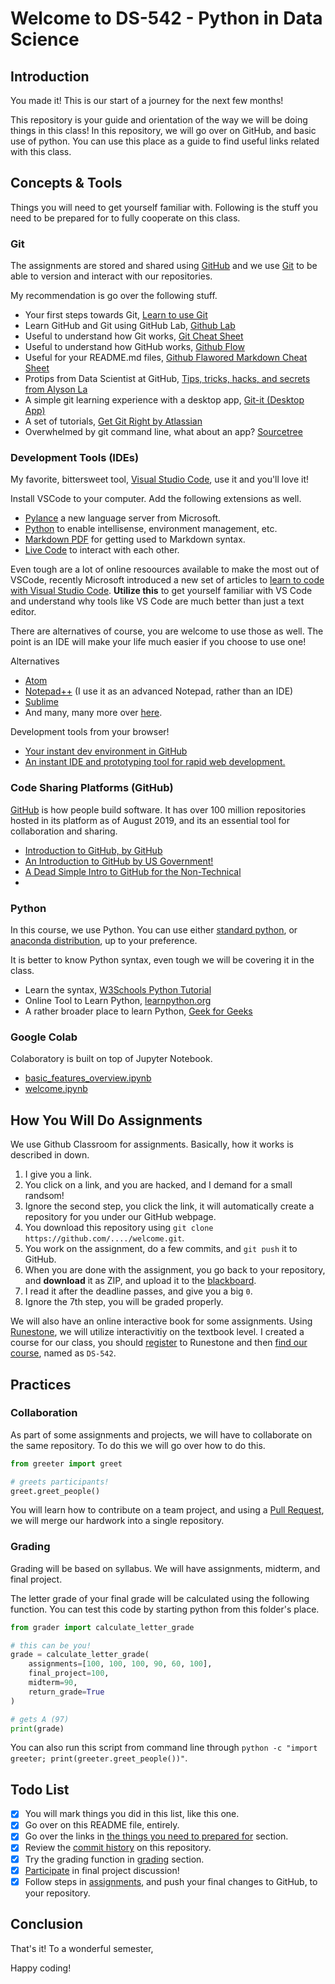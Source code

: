 # Welcome to DS-542 - Python in Data Science

## Introduction

<!-- Introducing the class, basic information on this repository -->

You made it! This is our start of a journey for the next few months!

This repository is your guide and orientation of the way we will be doing things in this class! In this repository, we will go over on GitHub, and basic use of python. You can use this place as a guide to find useful links related with this class.


## Concepts & Tools 

<!-- Concepts needs to be covered before getting into class content -->

Things you will need to get yourself familiar with. Following is the stuff you need to be prepared for to fully cooperate on this class.

### Git

<!-- The version control system -->

The assignments are stored and shared using [GitHub](https://github.com/) and we use [Git](https://git-scm.com/) to be able to version and interact with our repositories.

My recommendation is go over the following stuff.

- Your first steps towards Git, [Learn to use Git](https://guides.github.com/activities/hello-world/)
- Learn GitHub and Git using GitHub Lab, [Github Lab](https://lab.github.com/)
- Useful to understand how Git works, [Git Cheat Sheet](https://education.github.com/git-cheat-sheet-education.pdf)
- Useful to understand how GitHub works, [Github Flow](https://enterprise.github.com/downloads/en/-github-flow-cheatsheet.pdf)
- Useful for your README.md files, [Github Flawored Markdown Cheat Sheet](https://enterprise.github.com/downloads/en/markdown-cheatsheet.pdf)
- Protips from Data Scientist at GitHub, [Tips, tricks, hacks, and secrets from Alyson La](https://github.blog/2020-04-23-github-protips-tips-tricks-hacks-and-secrets-from-alyson-la/)
- A simple git learning experience with a desktop app, [Git-it (Desktop App)](https://github.com/jlord/git-it-electron)
- A set of tutorials, [Get Git Right by Atlassian](https://www.atlassian.com/git)
- Overwhelmed by git command line, what about an app? [Sourcetree](https://www.sourcetreeapp.com/)

### Development Tools (IDEs)

<!-- VSCode and advantages -->

My favorite, bittersweet tool, [Visual Studio Code](https://code.visualstudio.com/), use it and you'll love it!

Install VSCode to your computer. Add the following extensions as well.
  - [Pylance](https://marketplace.visualstudio.com/items?itemName=ms-python.vscode-pylance) a new language server from Microsoft.
  - [Python](https://marketplace.visualstudio.com/items?itemName=ms-python.python) to enable intellisense, environment management, etc.
  - [Markdown PDF](https://marketplace.visualstudio.com/items?itemName=yzane.markdown-pdf) for getting used to Markdown syntax.
  - [Live Code](https://marketplace.visualstudio.com/items?itemName=MS-vsliveshare.vsliveshare) to interact with each other.

Even tough are a lot of online resoources available to make the most out of VSCode, recently Microsoft introduced a new set of articles to [learn to code with Visual Studio Code](https://code.visualstudio.com/learn). **Utilize this** to get yourself familiar with VS Code and understand why tools like VS Code are much better than just a text editor.

There are alternatives of course, you are welcome to use those as well. The point is an IDE will make your life much easier if you choose to use one!

Alternatives

- [Atom](https://atom.io/)
- [Notepad++](https://notepad-plus-plus.org/) (I use it as an advanced Notepad, rather than an IDE) 
- [Sublime](https://www.sublimetext.com/)
- And many, many more over [here](https://www.google.com/search?q=integrated+development+editor).

Development tools from your browser!

- [Your instant dev environment in GitHub](https://github.com/features/codespaces)
- [An instant IDE and prototyping tool for rapid web development.](https://codesandbox.io/)

### Code Sharing Platforms (GitHub)

<!-- GitHub in brief -->

[GitHub](https://github.com/) is how people build software. It has over 100 million repositories hosted in its platform as of August 2019, and its an essential tool for collaboration and sharing.

- [Introduction to GitHub, by GitHub](https://lab.github.com/githubtraining/introduction-to-github)
- [An Introduction to GitHub by US Government!](https://digital.gov/resources/an-introduction-github/)
- [A Dead Simple Intro to GitHub for the Non-Technical](https://medium.com/crowdbotics/a-dead-simple-intro-to-github-for-the-non-technical-f9d56410a856)
- 
### Python

<!-- THe programming language we will be using a lot, a lot. -->

In this course, we use Python. You can use either [standard python](https://www.python.org/), or [anaconda distribution](https://www.anaconda.com/distribution/), up to your preference.

It is better to know Python syntax, even tough we will be covering it in the class.

- Learn the syntax, [W3Schools Python Tutorial](https://www.w3schools.com/python/default.asp)
- Online Tool to Learn Python, [learnpython.org](https://www.learnpython.org/)
- A rather broader place to learn Python, [Geek for Geeks](https://www.geeksforgeeks.org/python-programming-language/)

### Google Colab

Colaboratory is built on top of Jupyter Notebook. 

- [basic_features_overview.ipynb](https://colab.research.google.com/notebooks/basic_features_overview.ipynb)
- [welcome.ipynb](https://colab.research.google.com/notebooks/welcome.ipynb)

## How You Will Do Assignments

We use Github Classroom for assignments. Basically, how it works is described in down.

1. I give you a link.
2. You click on a link, and you are hacked, and I demand for a small randsom!
3. Ignore the second step, you click the link, it will automatically create a repository for you under our GitHub webpage.
4. You download this repository using `git clone https://github.com/..../welcome.git`.
5. You work on the assignment, do a few commits, and `git push` it to GitHub.
6. When you are done with the assignment, you go back to your repository, and **download** it as ZIP, and upload it to the [blackboard](https://saintpeters.blackboard.com/).
7. I read it after the deadline passes, and give you a big `0`.
8. Ignore the 7th step, you will be graded properly.

We will also have an online interactive book for some assignments. Using [Runestone](https://runestone.academy/), we will utilize interactivitiy on the textbook level. I created a course for our class, you should [register](https://runestone.academy/runestone/default/user/register) to Runestone and then [find our course](https://runestone.academy/runestone/default/courses), named as `DS-542`.

## Practices

### Collaboration

<!-- Introducing students with branching, PRs, etc -->

As part of some assignments and projects, we will have to collaborate on the same repository. To do this we will go over how to do this.

``` py
from greeter import greet

# greets participants!
greet.greet_people()
```

You will learn how to contribute on a team project, and using a [Pull Request](https://docs.github.com/en/free-pro-team@latest/github/collaborating-with-issues-and-pull-requests/creating-a-pull-request), we will merge our hardwork into a single repository.

### Grading

<!-- Introductory grading example with python -->

Grading will be based on syllabus. We will have assignments, midterm, and final project.

The letter grade of your final grade will be calculated using the following function. You can test this code by starting python from this folder's place.

``` py
from grader import calculate_letter_grade

# this can be you!
grade = calculate_letter_grade(
    assignments=[100, 100, 100, 90, 60, 100],
    final_project=100,
    midterm=90,
    return_grade=True
)

# gets A (97)
print(grade)
```

You can also run this script from command line through `python -c "import greeter; print(greeter.greet_people())"`.

## Todo List

<!-- A list of items for student to follow -->

- [x] You will mark things you did in this list, like this one.
- [x] Go over on this README file, entirely.
- [x] Go over the links in [the things you need to prepared for](#concepts--tools) section.
- [x] Review the [commit history](https://github.com/spu-python-203/welcome/commits/main) on this repository.
- [x] Try the grading function in [grading](#grading) section.
- [x] [Participate](https://github.com/spu-python-203/welcome/issues) in final project discussion!
- [x] Follow steps in [assignments](#assignments), and push your final changes to GitHub, to your repository. 

## Conclusion

<!-- The takeaway of this repository and whats next. -->

That's it! To a wonderful semester, 

Happy coding!
